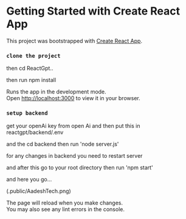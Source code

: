 # Getting Started with Create React App

This project was bootstrapped with [Create React App](https://github.com/facebook/create-react-app).


### `clone the project`

then cd ReactGpt..

then run npm install

Runs the app in the development mode.\
Open [http://localhost:3000](http://localhost:3000) to view it in your browser.

### `setup backend`
get your openAi key from open Ai and then put this in reactgpt/backend/.env

and the cd backend then run 'node server.js'

for any changes in backend you need to restart server

and after this go to your root directory
then run 'npm start'

and here you go...

(.public/AadeshTech.png)



The page will reload when you make changes.\
You may also see any lint errors in the console.
